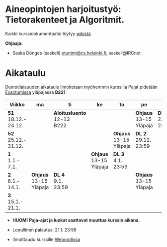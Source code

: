 # Aineopintojen harjoitustyö: Tietorakenteet ja Algoritmit.
Kaikki kurssidokumentaatio löytyy [wikistä](https://github.com/TiraLabra/Joululabra-2017/wiki)

**Ohjaaja:**
* Saska Dönges (saskeli) etunimi@cs.helsinki.fi, saskeli@IRCnet

# Aikataulu

Demotilaisuuden aikataulu ilmoitetaan myöhemmin kurssilla
Pajat pidetään [Exactumissa](http://www.helsinki.fi/teknos/opetustilat/kumpula/gh2b/default.htm) yläpajassa **B221**

| Viikko | ma | ti | ke | to | pe | la | su |
| --- | --- | --- | --- | --- | --- | --- | --- |
| **51**<br>18.12.-<br>24.12. |  | **Aloitusluento**<br>12-13<br>B222  |  |  | **Ohjaus**<br>13-15<br>Yläpaja | **DL 1**<br>23.12.<br>23:59 |  |
| **52**<br>25.12.-<br>31.12. |  |  |  | **Ohjaus**<br>13-15<br>Yläpaja | **DL 2**<br>29.12.<br>23:59 |  |  |
| **1**<br>1.1.-<br>7.1. |  |  | **Ohjaus**<br>13-15<br>Yläpaja | **DL 3**<br>4.1.<br>23:59 |  |  |  |
| **2**<br>8.1.-<br>14.1. | **Ohjaus**<br>13-15<br>Yläpaja | **DL 4**<br>9.1.<br>23:59 |  |  | **Ohjaus**<br>13-15<br>Yläpaja |  | **DL 5**<br>14.12.<br>23:59 |
| **3**<br>15.1.-<br>21.1. |  |  |  |  |  |  | **Loppupalautus**<br>21.1.<br>23:59 |

* **HUOM!** **Paja-ajat ja luokat saattavat muuttua kurssin aikana.**

* Lopullinen palautus: 21.1. 23:59

* Ilmoittaudu kurssille [Weboodissa](https://weboodi.helsinki.fi/hy/opettaptied.jsp?OpetTap=122468690&html=0)
